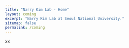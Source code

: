 ```yaml
---
title: "Narry Kim Lab - Home"
layout: coming
excerpt: "Narry Kim Lab at Seoul National University."
sitemap: false
permalink: /coming
---
```


xx
